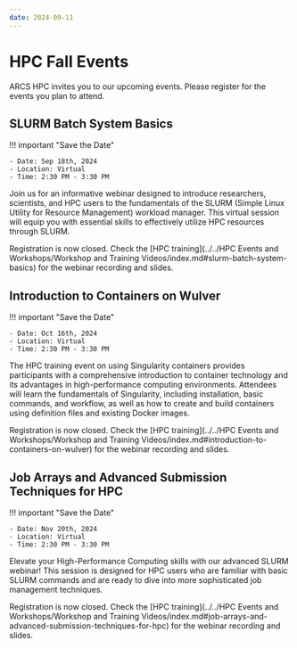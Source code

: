 ```yaml
---
date: 2024-09-11
---
```


# HPC Fall Events

ARCS HPC invites you to our upcoming events. Please register for the events you plan to attend.
 
 
## SLURM Batch System Basics 
!!! important "Save the Date"

    - Date: Sep 18th, 2024
    - Location: Virtual
    - Time: 2:30 PM - 3:30 PM
 
Join us for an informative webinar designed to introduce researchers, scientists, and HPC users to the fundamentals of the SLURM (Simple Linux Utility for Resource Management) workload manager. This virtual  session will equip you with essential skills to effectively utilize HPC resources through SLURM.
 
Registration is now closed. Check the [HPC training](../../HPC Events and Workshops/Workshop and Training Videos/index.md#slurm-batch-system-basics) for the webinar recording and slides.
 
 
## Introduction to Containers on Wulver
!!! important "Save the Date"

    - Date: Oct 16th, 2024
    - Location: Virtual
    - Time: 2:30 PM - 3:30 PM
 
The HPC training event on using Singularity containers provides participants with a comprehensive introduction to container technology and its advantages in high-performance computing environments. Attendees will learn the fundamentals of Singularity, including installation, basic commands, and workflow, as well as how to create and build containers using definition files and existing Docker images.
 
Registration is now closed. Check the [HPC training](../../HPC Events and Workshops/Workshop and Training Videos/index.md#introduction-to-containers-on-wulver) for the webinar recording and slides. 
 
 
## Job Arrays and Advanced Submission Techniques for HPC
!!! important "Save the Date"

    - Date: Nov 20th, 2024
    - Location: Virtual
    - Time: 2:30 PM - 3:30 PM
 
Elevate your High-Performance Computing skills with our advanced SLURM webinar! This session is designed for HPC users who are familiar with basic SLURM commands and are ready to dive into more sophisticated job management techniques.
 
Registration is now closed. Check the [HPC training](../../HPC Events and Workshops/Workshop and Training Videos/index.md#job-arrays-and-advanced-submission-techniques-for-hpc) for the webinar recording and slides.
